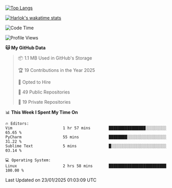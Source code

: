 [![Top Langs](https://github-readme-stats.vercel.app/api/top-langs/?username=remisiki&theme=dracula&layout=compact&hide=Jupyter%20Notebook,CSS,HTML&langs_count=10&exclude_repo=GMM-Demux-GUI)](https://github.com/anuraghazra/github-readme-stats)

[![Harlok's wakatime stats](https://github-readme-stats.vercel.app/api/wakatime?username=@remisiki&theme=dracula&layout=compact&langs_count=10&hide=other,html,css,text,json,markdown,jupyter)](https://github.com/anuraghazra/github-readme-stats)

<!--START_SECTION:waka-->
![Code Time](http://img.shields.io/badge/Code%20Time-870%20hrs%2046%20mins-blue)

![Profile Views](http://img.shields.io/badge/Profile%20Views-0-blue)

**🐱 My GitHub Data** 

> 📦 1.1 MB Used in GitHub's Storage 
 > 
> 🏆 19 Contributions in the Year 2025
 > 
> 💼 Opted to Hire
 > 
> 📜 49 Public Repositories 
 > 
> 🔑 19 Private Repositories 
 > 
📊 **This Week I Spent My Time On** 

```text
🔥 Editors: 
Vim                      1 hr 57 mins        ████████████████░░░░░░░░░   65.65 % 
PyCharm                  55 mins             ████████░░░░░░░░░░░░░░░░░   31.22 % 
Sublime Text             5 mins              █░░░░░░░░░░░░░░░░░░░░░░░░   03.14 % 

💻 Operating System: 
Linux                    2 hrs 58 mins       █████████████████████████   100.00 % 
```


 Last Updated on 23/01/2025 01:03:09 UTC
<!--END_SECTION:waka-->
